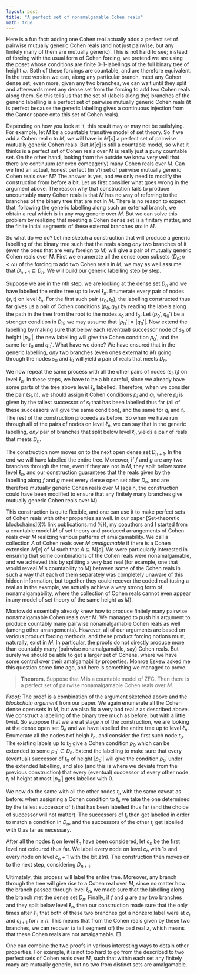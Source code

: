 ```yaml
---
layout: post
title: "A perfect set of nonamalgamable Cohen reals"
math: true
---
```


Here is a fun fact: adding one Cohen real actually adds a perfect set of pairwise mutually generic Cohen reals (and not just pairwise, but any finitely many of them
are mutually generic). This is not hard to see; instead of forcing with the usual form of Cohen forcing, we pretend we are using the poset whose
conditions are finite 0-1-labellings of the full binary tree of height $\omega$. Both of these forcings are countable, and are therefore equivalent.
In the tree version we can, along any particular branch, meet any Cohen dense set; even more, given any two branches, we can wait until they split
and afterwards meet any dense set from the forcing to add two Cohen reals along them. So this tells us that the set of (labels along the) branches of
the generic labelling is a perfect set of pairwise mutually generic Cohen reals (it is perfect because the generic labelling gives a continuous injection
from the Cantor space onto this set of Cohen reals).

Depending on how you look at it, this result may or may not be satisfying. For example, let $M$ be a countable transitive model of set theory.
So if we add a Cohen real $c$ to $M$, we will have in $M[c]$ a perfect set of pairwise mutually generic Cohen reals. But $M[c]$ is still a countable model,
so what it thinks is a perfect set of Cohen reals over $M$ is really just a puny countable set. On the other hand, looking from the outside we know very well that
there are continuum (or even comeagerly) many Cohen reals over $M$. Can we find an actual, honest perfect (in $V$!) set of pairwise mutually generic Cohen reals over $M$?
The answer is yes, and we only need to modify the construction from before a bit. Let us first consider what goes wrong in the argument above. The reason why
that construction fails to produce uncountably many Cohen reals is that $M$ has no way of referring to the branches of the binary tree that are not in $M$.
There is no reason to expect that, following the generic labelling along such an external branch, we obtain a real which is in any way generic over $M$.
But we can solve this problem by realizing that meeting a Cohen dense set is a finitary matter, and the finite initial segments of these external branches *are*
in $M$.

So what do we do? Let me sketch a construction that will produce a generic labelling of the binary tree such that the reals along *any* two branches of it (even the ones that
are very foreign to $M$) will give a pair of mutually generic Cohen reals over $M$. First we enumerate all the dense open subsets $\langle D_n;n<\omega\rangle$ of the forcing 
to add two Cohen reals in $M$; we may as well assume that $D_{n+1}\subseteq D_n$. 
We will build our generic labelling step by step. 

Suppose we are in the $n$th step, we are looking at the dense set $D_n$ and we have
labelled the entire tree up to level $\ell_n$. Enumerate every pair of nodes $(s,t)$ on level $\ell_n$. For the first such pair $(s_0,t_0)$, the labelling constructed thus far
gives us a pair of Cohen conditions $(p_0,q_0)$ by reading the labels along the path in the tree from the root to the nodes $s_0$ and $t_0$. Let $(p_0',q_0')$ be a stronger condition
in $D_n$; we may assume that $|p_0'|=|q_0'|$. Now extend the labelling by making sure that below each (eventual) successor node of $s_0$ of height $|p_0'|$, the new labelling will give
the Cohen condition $p_0'$, and the same for $t_0$ and $q_0'$. What have we done? We have ensured that in the generic labelling, *any* two branches (even ones external to $M$)
going through the nodes $s_0$ and $t_0$ will yield a pair of reals that meets $D_n$.

We now repeat the same process with all the other pairs of nodes $(s_i,t_i)$ on level $\ell_n$. In these steps, we have to be a bit careful, since we already have some parts of the
tree above level $\ell_n$ labelled. Therefore, when we consider the pair $(s_i,t_i)$, we should assign it Cohen conditions $p_i$ and $q_i$, where $p_i$ is given by the tallest successor
of $s_i$ that has been labelled thus far (all of these successors will give the same condition), 
and the same for $q_i$ and $t_i$. The rest of the construction proceeds as before. So when we have run through all of the pairs of nodes on
level $\ell_n$, we can say that in the generic labelling, *any* pair of branches that split below level $\ell_n$ yields a pair of reals that meets $D_n$.

The construction now moves on to the next open dense set $D_{n+1}$. In the end we will have labelled the entire tree. Moreover, if $f$ and $g$ are any two branches through the tree,
even if they are not in $M$, they split below some level $\ell_n$, and our construction guarantees that the reals given by the labelling along $f$ and $g$ meet every dense open set after $D_n$,
and are therefore mutually generic Cohen reals over $M$ (again, the construction could have been modified to ensure that any finitely many branches give mutually generic Cohen reals over $M$).

This construction is quite flexible, and one can use it to make perfect sets of Cohen reals with other properties as well.
In our paper [Set-theoretic blockchains]({% link publications.md %}), my coauthors and I started from a countable model $M$ of set theory and
produced arrangements of Cohen reals over $M$ realizing various patterns of amalgamability. We call a collection $A$ of Cohen reals over $M$
*amalgamable* if there is a Cohen extension $M[c]$ of $M$ such that $A\subseteq M[c]$. We were particularly interested in ensuring that
some combinations of the Cohen reals were nonamalgamable, and we achieved this by splitting a very bad real (for example, one that would
reveal $M$'s countability to $M$) between some of the Cohen reals in such a way that each of them separately was completely unaware of this
hidden information, but together they could recover the coded real (using a real as in the example, we actually achieve a very strong form of nonamalgamability,
where the collection of Cohen reals cannot even appear in any model of set theory of the same height as $M$).$\newcommand{\rest}{\upharpoonright}$

Mostowski essentially already knew how to produce finitely many pairwise nonamalgamable Cohen reals over $M$. We managed to push his argument to
produce countably many pairwise nonamalgamable Cohen reals as well (among other arrangements). However, all of our arguments are based on
various product forcing methods, and these product forcing notions must, naturally, exist in $M$. In particular, the proofs do not directly produce more than
countably many (pairwise nonamalgamable, say) Cohen reals. But surely we should be able to get a larger set of Cohens, where we have some control over their amalgamability properties. 
Monroe Eskew asked me this question some time ago, and here is something we managed to prove.

> **Theorem.** Suppose that $M$ is a countable model of ZFC. Then there is a perfect set of pairwise nonamalgamable Cohen reals over $M$.

*Proof:* The proof is a combination of the argument sketched above and the *blockchain argument* from our paper. We again enumerate all the Cohen dense open sets in $M$, but we also fix a
very bad real $z$ as described above. We construct a labelling of the binary tree much as before, but with a little twist. So suppose that we are at stage $n$ of the construction,
we are looking at the dense open set $D_n$ and we have labelled the entire tree up to level $\ell_n$. Enumerate all the nodes $t$ of heigh $\ell_n$, and consider the first such node $t_0$.
The existing labels up to $t_0$ give a Cohen condition $p_0$ which can be extended to some $p_0'\in D_n$. Extend the labelling to make sure that every (eventual) successor of $t_0$ of height
$|p_0'|$ will give the condition $p_0'$ under the extended labelling, and also (and this is where we deviate from the previous construction) that every (eventual) successor of every other node
$t_i$ of height at most $|p_0'|$ gets labelled with 0.

We now do the same with all the other nodes $t_i$, with the same caveat as before: when assigning a Cohen condition to $t_i$, we take the one determined by the tallest successor of
$t_i$ that has been labelled thus far (and the choice of successor will not matter). The successors of $t_i$ then get labelled in order to match a condition in $D_n$, and the successors
of the other $t_j$ get labelled with 0 as far as necessary.

After all the nodes $t_i$ on level $\ell_n$ have been considered, let $c_n$ be the first level not coloured thus far. We label every node on level $c_n$ with 1s and every node
on level $c_n+1$ with the bit $z(n)$. The construction then moves on to the next step, considering $D_{n+1}$.

Ultimately, this process will label the entire tree. Moreover, any branch through the tree will give rise to a Cohen real over $M$, since no matter how the branch passed through level $\ell_n$,
we made sure that the labelling along the branch met the dense set $D_n$. Finally, if $f$ and $g$ are any two branches and they split below level $\ell_n$, then our construction made sure
that the only times after $\ell_n$ that both of these two branches got a nonzero label were at $c_i$ and $c_{i+1}$ for $i\geq n$. This means that from the Cohen reals given by these two branches,
we can recover (a tail segment of) the bad real $z$, which means that these Cohen reals are not amalgamable. $\Box$

One can combine the two proofs in various interesting ways to obtain other properties. For example, it is not too hard to go from the described to two perfect sets of Cohen reals over $M$,
such that within each set any finitely many are mutually generic, but no two from distinct sets are amalgamable.